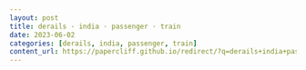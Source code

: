 ```yaml
---
layout: post
title: derails · india · passenger · train
date: 2023-06-02
categories: [derails, india, passenger, train]
content_url: https://papercliff.github.io/redirect/?q=derails+india+passenger+train&tbs=cdr:1,cd_min:6/1/2023,cd_max:6/3/2023
---
```

